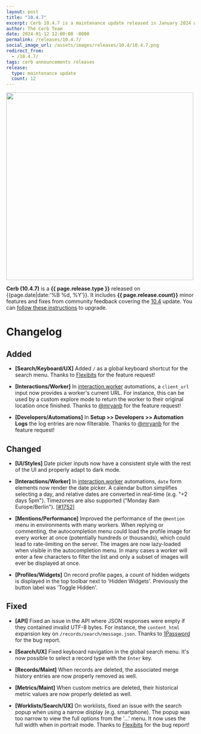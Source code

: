 ```yaml
---
layout: post
title: "10.4.7"
excerpt: Cerb 10.4.7 is a maintenance update released in January 2024 with 12 improvements from community feedback.
author: The Cerb Team
date: 2024-01-12 12:00:00 -0800
permalink: /releases/10.4.7/
social_image_url: /assets/images/releases/10.4/10.4.7.png
redirect_from:
  - /10.4.7/
tags: cerb announcements releases
release:
  type: maintenance update
  count: 12
---
```


<div class="cerb-screenshot">
<img src="{{page.social_image_url}}" class="screenshot" width="500">
</div>

**Cerb (10.4.7)** is a **{{ page.release.type }}** released on {{page.date|date:'%B %d, %Y'}}. It includes **{{ page.release.count}}** minor features and fixes from community feedback covering the [10.4](/releases/10.4/) update.  You can [follow these instructions](/docs/upgrading/) to upgrade.

# Changelog

## Added

* **[Search/Keyboard/UX]** Added `/` as a global keyboard shortcut for the search menu. Thanks to [Flexibits](https://flexibits.com/) for the feature request!

* **[Interactions/Worker]** In [interaction.worker](/docs/automations/triggers/interaction.worker/) automations, a `client_url` input now provides a worker's current URL. For instance, this can be used by a custom explore mode to return the worker to their original location once finished. Thanks to [@mryanb](https://github.com/mryanb/) for the feature request!

* **[Developers/Automations]** In **Setup >> Developers >> Automation Logs** the log entries are now filterable. Thanks to [@mryanb](https://github.com/mryanb/) for the feature request!

## Changed

* **[UI/Styles]** Date picker inputs now have a consistent style with the rest of the UI and properly adapt to dark mode.

* **[Interactions/Worker]** In [interaction.worker](/docs/automations/triggers/interaction.worker/) automations, `date` form elements now render the date picker. A calendar button simplifies selecting a day, and relative dates are converted in real-time (e.g. "+2 days 5pm"). Timezones are also supported ("Monday 8am Europe/Berlin"). [[#1752](https://github.com/jstanden/cerb/issues/1752)]

* **[Mentions/Performance]** Improved the performance of the `@mention` menu in environments with many workers. When replying or commenting, the autocompletion menu could load the profile image for every worker at once (potentially hundreds or thousands), which could lead to rate-limiting on the server. The images are now lazy-loaded when visible in the autocompletion menu. In many cases a worker will enter a few characters to filter the list and only a subset of images will ever be displayed at once.

* **[Profiles/Widgets]** On record profile pages, a count of hidden widgets is displayed in the top toolbar next to 'Hidden Widgets'. Previously the button label was 'Toggle Hidden'.

## Fixed

* **[API]** Fixed an issue in the API where JSON responses were empty if they contained invalid UTF-8 bytes. For instance, the `content_html` expansion key on `/records/search/message.json`. Thanks to [1Password](https://1password.com/) for the bug report.

* **[Search/UX]** Fixed keyboard navigation in the global search menu. It's now possible to select a record type with the `Enter` key.

* **[Records/Maint]** When records are deleted, the associated merge history entries are now properly removed as well.

* **[Metrics/Maint]** When custom metrics are deleted, their historical metric values are now properly deleted as well.

* **[Worklists/Search/UX]** On worklists, fixed an issue with the search popup when using a narrow display (e.g. smartphone). The popup was too narrow to view the full options from the '...' menu. It now uses the full width when in portrait mode. Thanks to [Flexibits](https://flexibits.com/) for the bug report!
